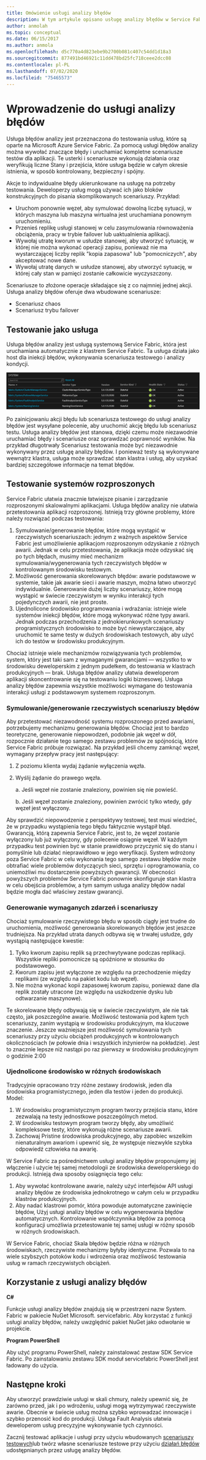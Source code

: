 ```yaml
---
title: Omówienie usługi analizy błędów
description: W tym artykule opisano usługę analizy błędów w Service Fabric, aby wzbudzać błędy i uruchamiać scenariusze testów dla usług.
author: anmolah
ms.topic: conceptual
ms.date: 06/15/2017
ms.author: anmola
ms.openlocfilehash: d5c770a4d823ebe9b2700b081c407c54dd1d18a3
ms.sourcegitcommit: 877491bd46921c11dd478bd25fc718ceee2dcc08
ms.contentlocale: pl-PL
ms.lasthandoff: 07/02/2020
ms.locfileid: "75465573"
---
```

# <a name="introduction-to-the-fault-analysis-service"></a>Wprowadzenie do usługi analizy błędów
Usługa błędów analizy jest przeznaczona do testowania usług, które są oparte na Microsoft Azure Service Fabric. Za pomocą usługi błędów analizy można wywołać znaczące błędy i uruchamiać kompletne scenariusze testów dla aplikacji. Te usterki i scenariusze wykonują działania oraz weryfikują liczne Stany i przejścia, które usługa będzie w całym okresie istnienia, w sposób kontrolowany, bezpieczny i spójny.

Akcje to indywidualne błędy ukierunkowane na usługę na potrzeby testowania. Deweloperzy usług mogą używać ich jako bloków konstrukcyjnych do pisania skomplikowanych scenariuszy. Przykład:

* Uruchom ponownie węzeł, aby symulować dowolną liczbę sytuacji, w których maszyna lub maszyna wirtualna jest uruchamiana ponownym uruchomieniu.
* Przenieś replikę usługi stanowej w celu zasymulowania równoważenia obciążenia, pracy w trybie failover lub uaktualnienia aplikacji.
* Wywołaj utratę kworum w usłudze stanowej, aby utworzyć sytuację, w której nie można wykonać operacji zapisu, ponieważ nie ma wystarczającej liczby replik "kopia zapasowa" lub "pomocniczych", aby akceptować nowe dane.
* Wywołaj utratę danych w usłudze stanowej, aby utworzyć sytuację, w której cały stan w pamięci zostanie całkowicie wyczyszczony.

Scenariusze to złożone operacje składające się z co najmniej jednej akcji. Usługa analizy błędów oferuje dwa wbudowane scenariusze:

* Scenariusz chaos
* Scenariusz trybu failover

## <a name="testing-as-a-service"></a>Testowanie jako usługa
Usługa błędów analizy jest usługą systemową Service Fabric, która jest uruchamiana automatycznie z klastrem Service Fabric. Ta usługa działa jako host dla iniekcji błędów, wykonywania scenariusza testowego i analizy kondycji. 

![Usługa analizy błędów][0]

Po zainicjowaniu akcji błędu lub scenariusza testowego do usługi analizy błędów jest wysyłane polecenie, aby uruchomić akcję błędu lub scenariusz testu. Usługa analizy błędów jest stanowa, dzięki czemu może niezawodnie uruchamiać błędy i scenariusze oraz sprawdzać poprawność wyników. Na przykład długotrwały Scenariusz testowania może być niezawodnie wykonywany przez usługę analizy błędów. I ponieważ testy są wykonywane wewnątrz klastra, usługa może sprawdzać stan klastra i usług, aby uzyskać bardziej szczegółowe informacje na temat błędów.

## <a name="testing-distributed-systems"></a>Testowanie systemów rozproszonych
Service Fabric ułatwia znacznie łatwiejsze pisanie i zarządzanie rozproszonymi skalowalnymi aplikacjami. Usługa błędów analizy nie ułatwia przetestowania aplikacji rozproszonej. Istnieją trzy główne problemy, które należy rozwiązać podczas testowania:

1. Symulowanie/generowanie błędów, które mogą wystąpić w rzeczywistych scenariuszach: jednym z ważnych aspektów Service Fabric jest umożliwienie aplikacjom rozproszonym odzyskanie z różnych awarii. Jednak w celu przetestowania, że aplikacja może odzyskać się po tych błędach, musimy mieć mechanizm symulowania/wygenerowania tych rzeczywistych błędów w kontrolowanym środowisku testowym.
1. Możliwość generowania skorelowanych błędów: awarie podstawowe w systemie, takie jak awarie sieci i awarie maszyn, można łatwo utworzyć indywidualnie. Generowanie dużej liczby scenariuszy, które mogą wystąpić w świecie rzeczywistym w wyniku interakcji tych pojedynczych awarii, nie jest proste.
1. Ujednolicone środowisko programowania i wdrażania: istnieje wiele systemów iniekcji błędów, które mogą wykonywać różne typy awarii. Jednak podczas przechodzenia z jednokierunkowych scenariuszy programistycznych środowisko to może być niewystarczające, aby uruchomić te same testy w dużych środowiskach testowych, aby użyć ich do testów w środowisku produkcyjnym.

Chociaż istnieje wiele mechanizmów rozwiązywania tych problemów, system, który jest taki sam z wymaganymi gwarancjami — wszystko to w środowisku deweloperskim z jednym pudełkem, do testowania w klastrach produkcyjnych — brak. Usługa błędów analizy ułatwia deweloperom aplikacji skoncentrowanie się na testowaniu logiki biznesowej. Usługa analizy błędów zapewnia wszystkie możliwości wymagane do testowania interakcji usługi z podstawowym systemem rozproszonym.

### <a name="simulatinggenerating-real-world-failure-scenarios"></a>Symulowanie/generowanie rzeczywistych scenariuszy błędów
Aby przetestować niezawodność systemu rozproszonego przed awariami, potrzebujemy mechanizmu generowania błędów. Chociaż jest to bardzo teoretyczne, generowanie niepowodzeń, podobnie jak węzeł w dół, rozpocznie działanie tego samego zestawu problemów ze spójnością, które Service Fabric próbuje rozwiązać. Na przykład jeśli chcemy zamknąć węzeł, wymagany przepływ pracy jest następujący:

1. Z poziomu klienta wydaj żądanie wyłączenia węzła.
1. Wyślij żądanie do prawego węzła.
   
    a. Jeśli węzeł nie zostanie znaleziony, powinien się nie powieść.
   
    b. Jeśli węzeł zostanie znaleziony, powinien zwrócić tylko wtedy, gdy węzeł jest wyłączony.

Aby sprawdzić niepowodzenie z perspektywy testowej, test musi wiedzieć, że w przypadku wystąpienia tego błędu faktycznie wystąpił błąd. Gwarancją, którą zapewnia Service Fabric, jest to, że węzeł zostanie wyłączony lub już wyłączony, gdy polecenie osiągnie węzeł. W każdym przypadku test powinien być w stanie prawidłowo przyczynić się do stanu i pomyślnie lub działać nieprawidłowo w jego weryfikacji. System wdrożony poza Service Fabric w celu wykonania tego samego zestawu błędów może obtrafiać wiele problemów dotyczących sieci, sprzętu i oprogramowania, co uniemożliwi mu dostarczenie powyższych gwarancji. W obecności powyższych problemów Service Fabric ponownie skonfiguruje stan klastra w celu obejścia problemów, a tym samym usługa analizy błędów nadal będzie mogła dać właściwy zestaw gwarancji.

### <a name="generating-required-events-and-scenarios"></a>Generowanie wymaganych zdarzeń i scenariuszy
Chociaż symulowanie rzeczywistego błędu w sposób ciągły jest trudne do uruchomienia, możliwość generowania skorelowanych błędów jest jeszcze trudniejsza. Na przykład utrata danych odbywa się w trwałej usłudze, gdy wystąpią następujące kwestie:

1. Tylko kworum zapisu replik są przechwytywane podczas replikacji. Wszystkie repliki pomocnicze są opóźnione w stosunku do podstawowego.
1. Kworum zapisu jest wyłączone ze względu na przechodzenie między replikami (ze względu na pakiet kodu lub węzeł).
1. Nie można wykonać kopii zapasowej kworum zapisu, ponieważ dane dla replik zostały utracone (ze względu na uszkodzenie dysku lub odtwarzanie maszynowe).

Te skorelowane błędy odbywają się w świecie rzeczywistym, ale nie tak często, jak poszczególne awarie. Możliwość testowania pod kątem tych scenariuszy, zanim wystąpią w środowisku produkcyjnym, ma kluczowe znaczenie. Jeszcze ważniejsze jest możliwość symulowania tych scenariuszy przy użyciu obciążeń produkcyjnych w kontrolowanych okolicznościach (w połowie dnia i wszystkich inżynierów na pokładzie). Jest to znacznie lepsze niż nastąpi po raz pierwszy w środowisku produkcyjnym o godzinie 2:00

### <a name="unified-experience-across-different-environments"></a>Ujednolicone środowisko w różnych środowiskach
Tradycyjnie opracowano trzy różne zestawy środowisk, jeden dla środowiska programistycznego, jeden dla testów i jeden do produkcji. Model:

1. W środowisku programistycznym program tworzy przejścia stanu, które zezwalają na testy jednostkowe poszczególnych metod.
1. W środowisku testowym program tworzy błędy, aby umożliwić kompleksowe testy, które wykonują różne scenariusze awarii.
1. Zachowaj Pristine środowiska produkcyjnego, aby zapobiec wszelkim nienaturalnym awariom i upewnić się, że występuje niezwykle szybka odpowiedź człowieka na awarię.

W Service Fabric za pośrednictwem usługi analizy błędów proponujemy jej włączenie i użycie tej samej metodologii ze środowiska deweloperskiego do produkcji. Istnieją dwa sposoby osiągnięcia tego celu:

1. Aby wywołać kontrolowane awarie, należy użyć interfejsów API usługi analizy błędów ze środowiska jednokrotnego w całym celu w przypadku klastrów produkcyjnych.
1. Aby nadać klastrowi pomór, która powoduje automatyczne zawinięcie błędów, Użyj usługi analizy błędów w celu wygenerowania błędów automatycznych. Kontrolowanie współczynnika błędów za pomocą konfiguracji umożliwia przetestowanie tej samej usługi w różny sposób w różnych środowiskach.

W Service Fabric, chociaż Skala błędów będzie różna w różnych środowiskach, rzeczywiste mechanizmy byłyby identyczne. Pozwala to na wiele szybszych potoków kodu i wdrożenia oraz możliwość testowania usług w ramach rzeczywistych obciążeń.

## <a name="using-the-fault-analysis-service"></a>Korzystanie z usługi analizy błędów
**C#**

Funkcje usługi analizy błędów znajdują się w przestrzeni nazw System. Fabric w pakiecie NuGet Microsoft. servicefabric. Aby korzystać z funkcji usługi analizy błędów, należy uwzględnić pakiet NuGet jako odwołanie w projekcie.

**Program PowerShell**

Aby użyć programu PowerShell, należy zainstalować zestaw SDK Service Fabric. Po zainstalowaniu zestawu SDK moduł servicefabric PowerShell jest ładowany do użycia.

## <a name="next-steps"></a>Następne kroki
Aby utworzyć prawdziwie usługi w skali chmury, należy upewnić się, że zarówno przed, jak i po wdrożeniu, usługi mogą wytrzymywać rzeczywiste awarie. Obecnie w świecie usług można szybko wprowadzać innowacje i szybko przenosić kod do produkcji. Usługa Fault Analysis ułatwia deweloperom usług precyzyjne wykonywanie tych czynności.

Zacznij testować aplikacje i usługi przy użyciu wbudowanych [scenariuszy testowych](service-fabric-testability-scenarios.md)lub twórz własne scenariusze testowe przy użyciu [działań błędów](service-fabric-testability-actions.md) udostępnianych przez usługę analizy błędów.

<!--Image references-->
[0]: ./media/service-fabric-testability-overview/faultanalysisservice.png

